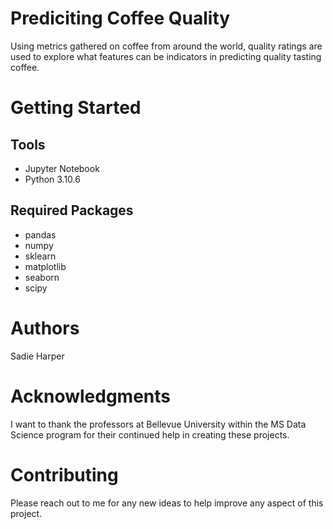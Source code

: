 # Prediciting Coffee Quality
Using metrics gathered on coffee from around the world, quality ratings are used to explore what features can be indicators in predicting quality tasting coffee. 
# Getting Started
## Tools
* Jupyter Notebook
* Python 3.10.6
## Required Packages
*	pandas
*	numpy
*	sklearn
*	matplotlib
*	seaborn
* scipy
# Authors
Sadie Harper
# Acknowledgments
I want to thank the professors at Bellevue University within the MS Data Science program for their continued help in creating these projects.
# Contributing
Please reach out to me for any new ideas to help improve any aspect of this project.
